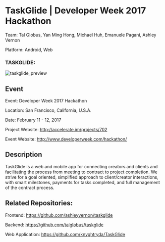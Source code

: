 TaskGlide | Developer Week 2017 Hackathon
=========================================

Team: Tal Globus, Yan Ming Hong, Michael Huh, Emanuele Pagani, Ashley Vernon

Platform: Android, Web

### TASKGLIDE:
![taskglide_preview](https://cloud.githubusercontent.com/assets/1645482/22869608/4d0fd7c4-f155-11e6-92d8-6c7a302040f9.gif)

## Event

Event: Developer Week 2017 Hackathon

Location: San Francisco, California, U.S.A.

Date: February 11 - 12, 2017

Project Website: http://accelerate.im/projects/702

Event Website: http://www.developerweek.com/hackathon/

## Description

TaskGlide is a web and mobile app for connecting creators and clients and facilitating the process from meeting to contract to project completion. We strive for a goal oriented, simplified approach to client/creator interactions, with smart milestones, payments for tasks completed, and full management of the contract process.

## Related Repositories:

Frontend: https://github.com/ashleyvernon/taskglide

Backend: https://github.com/talglobus/taskglide

Web Application: https://github.com/knyghtryda/TaskGlide
